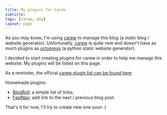 ```yaml
---
title: My plugins for Carew
subtitle:
tags: [carew, php]
layout: page
---
```


As you may know, I'm using [carew]("http://carew.github.io") to manage this blog (a static blog / website generator). Unfortunatly, [carew]("http://carew.github.io/") is quite new and doesn't have as much plugins as [octopress](http://octopress.org) (a python static website generator).

I decided to start creating plugins for carew in order to help me manage this website. My plugins will be listed on this page.

As a reminder, the official [carew plugin list can be found here](http://carew.github.io/plugins.html)

Homemade plugins:

- [BlogRoll](/plugins-carew-blogroll.html): a simple list of links;
- [FastNav](/plugins-carew-fastnav.html): add link to the next / previous blog post.

That's it for now, I'll try to create new one soon :)

